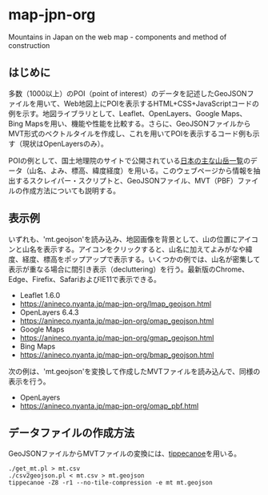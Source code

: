 # map-jpn-org
Mountains in Japan on the web map - components and method of construction

## はじめに
多数（1000以上）のPOI（point of interest）のデータを記述したGeoJSONファイルを用いて、Web地図上にPOIを表示するHTML+CSS+JavaScriptコードの例を示す。地図ライブラリとして、Leaflet、OpenLayers、Google Maps、Bing Mapsを用い、機能や性能を比較する。さらに、GeoJSONファイルからMVT形式のベクトルタイルを作成し、これを用いてPOIを表示するコード例も示す（現状はOpenLayersのみ）。

POIの例として、国土地理院のサイトで公開されている[日本の主な山岳一覧](https://www.gsi.go.jp/kihonjohochousa/kihonjohochousa41140.html)のデータ（山名、よみ、標高、緯度経度）を用いる。このウェブページから情報を抽出するスクレイパー・スクリプトと、GeoJSONファイル、MVT（PBF）ファイルの作成方法についても説明する。

## 表示例
いずれも、'mt.geojson'を読み込み、地図画像を背景として、山の位置にアイコンと山名を表示する。アイコンをクリックすると、山名に加えてよみがなや緯度、経度、標高をポップアップで表示する。いくつかの例では、山名が密集して表示が重なる場合に間引き表示（decluttering）を行う。最新版のChrome、Edge、Firefix、SafariおよびIE11で表示できる。
- Leaflet 1.6.0
- https://anineco.nyanta.jp/map-jpn-org/lmap_geojson.html
- OpenLayers 6.4.3
- https://anineco.nyanta.jp/map-jpn-org/omap_geojson.html
- Google Maps
- https://anineco.nyanta.jp/map-jpn-org/gmap_geojson.html
- Bing Maps
- https://anineco.nyanta.jp/map-jpn-org/bmap_geojson.html

次の例は、'mt.geojson'を変換して作成したMVTファイルを読み込んで、同様の表示を行う。
- OpenLayers
- https://anineco.nyanta.jp/map-jpn-org/omap_pbf.html

## データファイルの作成方法
GeoJSONファイルからMVTファイルの変換には、[tippecanoe](https://github.com/mapbox/tippecanoe)を用いる。
```
./get_mt.pl > mt.csv
./csv2geojson.pl < mt.csv > mt.geojson
tippecanoe -Z8 -r1 --no-tile-compression -e mt mt.geojson
```
